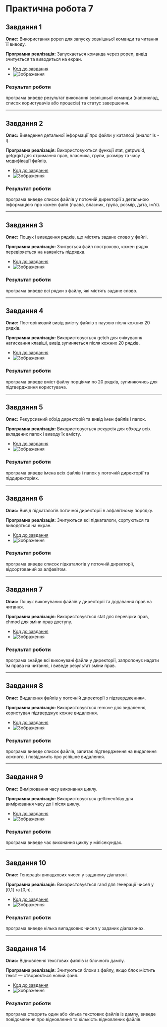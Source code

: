 # Практична робота 7

## Завдання 1
**Опис:**
Використання popen для запуску зовнішньої команди та читання її виводу.

**Програмна реалізація:**
Запускається команда через popen, вивід зчитується та виводиться на екран.

- [Код до завдання](task1/main.c)
- ![Зображення](task1/task1.png)

### Результат роботи

програма виведе результат виконання зовнішньої команди (наприклад, список користувачів або процесів) та статус завершення.

---
## Завдання 2
**Опис:**
Виведення детальної інформації про файли у каталозі (аналог ls -l).

**Програмна реалізація:**
Використовуються функції stat, getpwuid, getgrgid для отримання прав, власника, групи, розміру та часу модифікації файлів.

- [Код до завдання](task2/main.c)
- ![Зображення](task2/task2.png)

### Результат роботи

програма виведе список файлів у поточній директорії з детальною інформацією про кожен файл (права, власник, група, розмір, дата, ім'я).

---
## Завдання 3
**Опис:**
Пошук і виведення рядків, що містять задане слово у файлі.

**Програмна реалізація:**
Зчитується файл построково, кожен рядок перевіряється на наявність підрядка.

- [Код до завдання](task3/main.c)
- ![Зображення](task3/task3.png)

### Результат роботи

програма виведе всі рядки з файлу, які містять задане слово.

---
## Завдання 4
**Опис:**
Посторінковий вивід вмісту файлів з паузою після кожних 20 рядків.

**Програмна реалізація:**
Використовується getch для очікування натискання клавіші, вивід зупиняється після кожних 20 рядків.

- [Код до завдання](task4/main.c)
- ![Зображення](task4/task4.png)

### Результат роботи

програма виведе вміст файлу порціями по 20 рядків, зупиняючись для підтвердження користувача.

---
## Завдання 5
**Опис:**
Рекурсивний обхід директорій та вивід імен файлів і папок.

**Програмна реалізація:**
Використовується рекурсія для обходу всіх вкладених папок і виводу їх вмісту.

- [Код до завдання](task5/main.c)
- ![Зображення](task5/task5.png)

### Результат роботи

програма виведе імена всіх файлів і папок у поточній директорії та піддиректоріях.

---
## Завдання 6
**Опис:**
Вивід підкаталогів поточної директорії в алфавітному порядку.

**Програмна реалізація:**
Зчитуються всі підкаталоги, сортуються та виводяться на екран.

- [Код до завдання](task6/main.c)
- ![Зображення](task6/task6.png)

### Результат роботи

програма виведе список підкаталогів у поточній директорії, відсортований за алфавітом.

---
## Завдання 7
**Опис:**
Пошук виконуваних файлів у директорії та додавання прав на читання.

**Програмна реалізація:**
Використовується stat для перевірки прав, chmod для зміни прав доступу.

- [Код до завдання](task7/main.c)
- ![Зображення](task7/task7.png)

### Результат роботи

програма знайде всі виконувані файли у директорії, запропонує надати їм права на читання, і виведе результат зміни прав.

---
## Завдання 8
**Опис:**
Видалення файлів у поточній директорії з підтвердженням.

**Програмна реалізація:**
Використовується remove для видалення, користувач підтверджує кожне видалення.

- [Код до завдання](task8/main.c)
- ![Зображення](task8/task8.png)

### Результат роботи

програма виведе список файлів, запитає підтвердження на видалення кожного, і повідомить про успішне видалення.

---
## Завдання 9
**Опис:**
Вимірювання часу виконання циклу.

**Програмна реалізація:**
Використовується gettimeofday для вимірювання часу до і після циклу.

- [Код до завдання](task9/main.c)
- ![Зображення](task9/task9.png)

### Результат роботи

програма виведе час виконання циклу у мілісекундах.

---
## Завдання 10
**Опис:**
Генерація випадкових чисел у заданому діапазоні.

**Програмна реалізація:**
Використовується rand для генерації чисел у [0,1] та [0,n].

- [Код до завдання](task10/main.c)
- ![Зображення](task10/task10.png)

### Результат роботи

програма виведе кілька випадкових чисел у заданих діапазонах.

---
## Завдання 14
**Опис:**
Відновлення текстових файлів із блочного дампу.

**Програмна реалізація:**
Зчитуються блоки з файлу, якщо блок містить текст — створюється новий файл.

- [Код до завдання](task14/main.c)
- ![Зображення](task14/task14.png)

### Результат роботи

програма створить один або кілька текстових файлів із дампу, виведе повідомлення про відновлення та кількість відновлених файлів. 